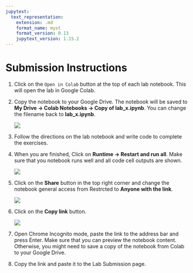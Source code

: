 ```yaml
---
jupytext:
  text_representation:
    extension: .md
    format_name: myst
    format_version: 0.13
    jupytext_version: 1.15.2
---
```


# Submission Instructions

1. Click on the `Open in Colab` button at the top of each lab notebook. This will open the lab in Google Colab.
2. Copy the notebook to your Google Drive. The notebook will be saved to **My Drive -> Colab Notebooks ->  Copy of lab_x.ipynb**. You can change the filename back to **lab_x.ipynb**.

    ![](https://i.imgur.com/1bxdiTz.png)
3. Follow the directions on the lab notebook and write code to complete the exercises.
4. When you are finished, Click on **Runtime -> Restart and run all**. Make sure that you notebook runs well and all code cell outputs are shown. 

    ![](https://i.imgur.com/6juNLRG.png)

5. Click on the **Share** button in the top right corner and change the notebook general access from Restrcted to **Anyone with the link**. 

    ![](https://i.imgur.com/FmNZSdx.png)
6. Click on the **Copy link** button.

    ![](https://i.imgur.com/3v1DNoj.png)
7. Open Chrome Incognito mode, paste the link to the address bar and press Enter. Make sure that you can preview the notebook content. Otherwise, you might need to save a copy of the notebook from Colab to your Google Drive. 
8. Copy the link and paste it to the Lab Submission page.
